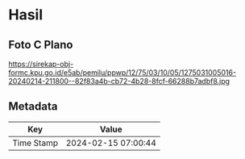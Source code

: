 # Hasil

## Foto C Plano

https://sirekap-obj-formc.kpu.go.id/e5ab/pemilu/ppwp/12/75/03/10/05/1275031005016-20240214-211800--82f83a4b-cb72-4b28-8fcf-66288b7adbf8.jpg


## Metadata

| Key        | Value               |
| ---------- | ------------------- |
| Time Stamp | 2024-02-15 07:00:44 |



